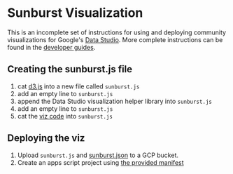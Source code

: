# Sunburst Visualization

This is an incomplete set of instructions for using and deploying community
visualizations for Google's [Data Studio](https://datastudio.google.com). More
complete instructions can be found in the [developer
guides](https://developers.google.com/datastudio/visualization).

## Creating the sunburst.js file
1. cat [d3.js](https://d3js.org) into a new file called `sunburst.js`
2. add an empty line to `sunburst.js`
3. append the Data Studio visualization helper library into `sunburst.js`
4. add an empty line to `sunburst.js`
5. cat the [viz code](./src/index.js) into `sunburst.js` 

## Deploying the viz
1. Upload `sunburst.js` and [sunburst.json](./src/sunburst.json) to a GCP
   bucket.
2. Create an apps script project using [the provided
   manifest](./appsscript-src/appsscript.json)



